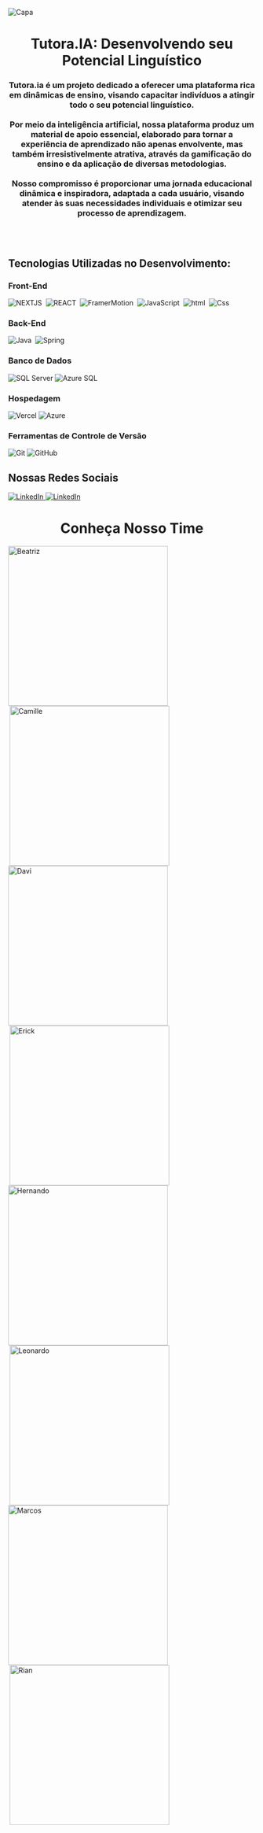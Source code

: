 ![Capa](https://github.com/Tutora-ia/.github/assets/144457305/22d5ab63-a95a-460f-bfd2-38ef06dba002)
<h1 align="center">Tutora.IA: Desenvolvendo seu Potencial Linguístico</h1>
<h3 align="center">Tutora.ia é um projeto dedicado a oferecer uma plataforma rica em dinâmicas de ensino, visando capacitar indivíduos a atingir todo o seu potencial linguístico.<br><br> Por meio da inteligência artificial, nossa plataforma produz um material de apoio essencial, elaborado para tornar a experiência de aprendizado não apenas envolvente, mas também irresistivelmente atrativa, através da gamificação do ensino e da aplicação de diversas metodologias.<br><br> Nosso compromisso é proporcionar uma jornada educacional dinâmica e inspiradora, adaptada a cada usuário, visando atender às suas necessidades individuais e otimizar seu processo de aprendizagem.</h3>
<br><br>

## Tecnologias Utilizadas no Desenvolvimento:
### Front-End
![NEXTJS](https://img.shields.io/badge/NEXT.JS-000?style=for-the-badge&logo=next.js&logoColor=FFFFFF)&nbsp;
![REACT](https://img.shields.io/badge/REACT-000000?style=for-the-badge&logo=react&logoColor=61DAFB)&nbsp;
![FramerMotion](https://img.shields.io/badge/Framer%20Motion-000?style=for-the-badge&logo=framer&logoColor=bb4b96)&nbsp;
![JavaScript](https://img.shields.io/badge/JavaScript-000?style=for-the-badge&logo=javascript&logoColor=f7df1e)&nbsp;
![html](https://img.shields.io/badge/HTML-000000?style=for-the-badge&logo=html5&logoColor=E34F26)&nbsp;
![Css](https://img.shields.io/badge/CSS-000000?style=for-the-badge&logo=css3&logoColor=1572B6)&nbsp;

### Back-End
![Java](https://img.shields.io/badge/Java-000000?style=for-the-badge&logo=openjdk&logoColor=e82d2f)&nbsp;
![Spring](https://img.shields.io/badge/Spring-000?style=for-the-badge&logo=spring&logoColor=6db33f)&nbsp;

### Banco de Dados
![SQL Server](https://img.shields.io/badge/Microsoft%20SQL%20Server-000?style=for-the-badge&logo=microsoft%20sql%20server&logoColor=CC2927)
![Azure SQL](https://img.shields.io/badge/AZURE%20SQL-000?style=for-the-badge&logo=microsoft%20sql%20server&logoColor=2cabdf)

### Hospedagem
![Vercel](https://img.shields.io/badge/Vercel-000000?style=for-the-badge&logo=vercel&logoColor=white)
![Azure](https://img.shields.io/badge/Microsoft_Azure-000?style=for-the-badge&logo=microsoft-azure&logoColor=0e6bde)&nbsp;

### Ferramentas de Controle de Versão
![Git](https://img.shields.io/badge/GIT-000000?style=for-the-badge&logo=git&logoColor=F05032)
![GitHub](https://img.shields.io/badge/GITHUB-000000?style=for-the-badge&logo=github&logoColor=FFFFFF)

<h2>Nossas Redes Sociais</h2>
<a href="https://www.linkedin.com/company/tutora-ia/" target="_blank" rel="noopener noreferrer"> <img alt="LinkedIn" title="LinkedIn" src="https://img.shields.io/badge/LINKEDIN-0A66C2?style=for-the-badge&logo=linkedin&logoColor=FFFFFF"/> </a>
<a href="https://www.instagram.com/tutora.ia/" target="_blank" rel="noopener noreferrer"> <img alt="LinkedIn" title="LinkedIn" src="https://img.shields.io/badge/Instagram-E4405F?style=for-the-badge&logo=instagram&logoColor=white"/> </a>

<h1 align="center">Conheça Nosso Time</h1>
<a href="https://www.linkedin.com/in/beatriz-kailane-3513b5248" target="_blank" style="display: inline-block; text-decoration: none;">
    <img src="https://github.com/Tutora-ia/.github/assets/144457305/222aa660-d335-490a-bc1e-893ef1df3804" alt="Beatriz" style="display: block; width: 325px; height: auto; margin-right: 20px;" align="left">
</a>

<a href="https://www.linkedin.com/in/camille-alves-cruz-42a229288" target="_blank" style="display: inline-block; text-decoration: none;">
    <img src="https://github.com/Tutora-ia/.github/assets/144457305/cf68fc0d-0ea4-42cf-a979-cc43588b0209" alt="Camille" style="display: block; width: 325px; height: auto; margin-right: 20px;" align="right">
</a>

<a href="https://www.linkedin.com/in/davirsouza" target="_blank" style="display: inline-block; text-decoration: none;">
    <img src="https://github.com/Tutora-ia/.github/assets/144457305/ad3edc30-c78b-4dda-a754-48ba88058a87" alt="Davi" style="display: block; width: 325px; height: auto; margin-right: 20px;" align="left">
</a>

<a href="https://www.linkedin.com/in/erick-badar%C3%B3-3849aa215/" target="_blank" style="display: inline-block; text-decoration: none;">
    <img src="https://github.com/Tutora-ia/.github/assets/144457305/53b4ebd3-e672-4d0a-ad0d-f713d56d1939" alt="Erick" style="display: block; width: 325px; height: auto; margin-right: 20px;" align="right">
</a>

<a href="https://www.linkedin.com/in/hernando-silva-27400b203/" target="_blank" style="display: inline-block; text-decoration: none;">
    <img src="https://github.com/Tutora-ia/.github/assets/144457305/94f883a8-459d-45ec-aa41-6e340f18319f" alt="Hernando" style="display: block; width: 325px; height: auto; margin-right: 20px;" align="left">
</a>

<a href="https://www.linkedin.com/in/leonardo-sardinha/" target="_blank" style="display: inline-block; text-decoration: none;">
    <img src="https://github.com/Tutora-ia/.github/assets/144457305/4f4703f1-d2ab-4e47-91bd-b440468360d5" alt="Leonardo" style="display: block; width: 325px; height: auto; margin-right: 20px;" align="right">
</a>

<a href="https://www.linkedin.com/in/marcos-sena2612/" target="_blank" style="display: inline-block; text-decoration: none;">
    <img src="https://github.com/Tutora-ia/.github/assets/144457305/4b20eeb8-fa15-4f8c-a65f-cc1701353c12" alt="Marcos" style="display: block; width: 325px; height: auto; margin-right: 20px;" align="left">
</a>

<a href="https://www.linkedin.com/in/rian-alves-cadamuro-73848a1b4/" target="_blank" style="display: inline-block; text-decoration: none;">
    <img src="https://github.com/Tutora-ia/.github/assets/144457305/87c8500b-22d1-4545-92ed-d759f37908eb" alt="Rian" style="display: block; width: 325px; height: auto; margin-right: 20px;" align="right">
</a>
